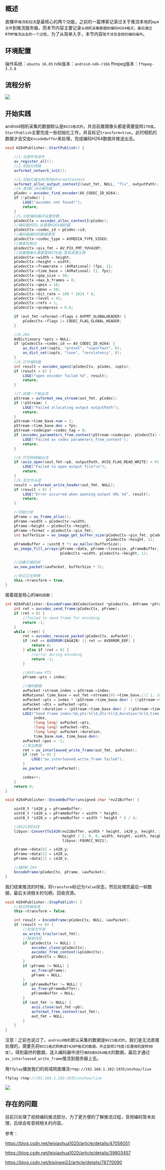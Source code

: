 ## 概述

直播中`推流和拉流`是最核心的两个功能，之前的一篇博客记录过关于推流本地的`mp4文件`到推流服务器，而本节内容主要记录`从相机采集数据到编码H264格式，最后通过RTMP推流出去的一个过程`，为了从简单入手，本节内容`暂不涉及音频的编码操作`。

## 环境配置
操作系统：`ubuntu 16.05`
ndk版本：`android-ndk-r16b`
ffmpeg版本：`ffmpeg-3.3.8`

## 流程分析

![](https://github.com/byhook/blog/blob/master/ndk/images/20181129223643609.png)

## 开始实践
android相机采集的数据默认是`NV21格式的`，并且前置摄像头都是需要旋转`270度`。`StartPublish`主要完成一些初始化工作，并且标记`transform=true`，此时相机的数据才会交由`EncodeBuffer`来处理，完成编码H264数据并推送出去。

```java
void H264Publisher::StartPublish() {

    //1.注册所有组件
    av_register_all();
    //2.初始化网络
    avformat_network_init();

    //3.初始化输出码流的AVFormatContext
    avformat_alloc_output_context2(&out_fmt, NULL, "flv", outputPath);
    //4.查找H.264编码器
    pCodec = avcodec_find_encoder(AV_CODEC_ID_H264);
    if (!pCodec) {
        LOGE("avcodec not found!");
        return;
    }
    //5.分配编码器并设置参数
    pCodecCtx = avcodec_alloc_context3(pCodec);
    //编码器的ID,这里是H264编码器
    pCodecCtx->codec_id = pCodec->id;
    //编码器编码的数据类型
    pCodecCtx->codec_type = AVMEDIA_TYPE_VIDEO;
    //像素的格式
    pCodecCtx->pix_fmt = AV_PIX_FMT_YUV420P;
    //前置摄像头需要旋转270度,宽和高要互换
    pCodecCtx->width = height;
    pCodecCtx->height = width;
    pCodecCtx->framerate = (AVRational) {fps, 1};
    pCodecCtx->time_base = (AVRational) {1, fps};
    pCodecCtx->gop_size = 50;
    pCodecCtx->max_b_frames = 0;
    pCodecCtx->qmin = 10;
    pCodecCtx->qmax = 50;
    pCodecCtx->bit_rate = 100 * 1024 * 8;
    pCodecCtx->level = 41;
    pCodecCtx->refs = 1;
    pCodecCtx->qcompress = 0.6;

    if (out_fmt->oformat->flags & AVFMT_GLOBALHEADER) {
        pCodecCtx->flags |= CODEC_FLAG_GLOBAL_HEADER;
    }

    //H.264
    AVDictionary *opts = NULL;
    if (pCodecCtx->codec_id == AV_CODEC_ID_H264) {
        av_dict_set(&opts, "preset", "superfast", 0);
        av_dict_set(&opts, "tune", "zerolatency", 0);
    }
    //6.打开编码器
    int result = avcodec_open2(pCodecCtx, pCodec, &opts);
    if (result < 0) {
        LOGE("open encoder failed %d", result);
        return;
    }

    //7.创建一个输出流
    pStream = avformat_new_stream(out_fmt, pCodec);
    if (!pStream) {
        LOGE("Failed allocating output outputPath");
        return;
    }
    pStream->time_base.num = 1;
    pStream->time_base.den = fps;
    pStream->codecpar->codec_tag = 0;
    if (avcodec_parameters_from_context(pStream->codecpar, pCodecCtx) < 0) {
        LOGE("Failed av codec parameters_from_context");
        return;
    }

    //8.打开网络输出流
    if (avio_open(&out_fmt->pb, outputPath, AVIO_FLAG_READ_WRITE) < 0) {
        LOGE("Failed to open output file!\n");
        return;
    }
    //9.写文件头部
    result = avformat_write_header(out_fmt, NULL);
    if (result < 0) {
        LOGE("Error occurred when opening output URL %d", result);
        return;
    }

    //初始化帧
    pFrame = av_frame_alloc();
    pFrame->width = pCodecCtx->width;
    pFrame->height = pCodecCtx->height;
    pFrame->format = pCodecCtx->pix_fmt;
    int bufferSize = av_image_get_buffer_size(pCodecCtx->pix_fmt, pCodecCtx->width,
                                              pCodecCtx->height, 1);
    pFrameBuffer = (uint8_t *) av_malloc(bufferSize);
    av_image_fill_arrays(pFrame->data, pFrame->linesize, pFrameBuffer, pCodecCtx->pix_fmt,
                         pCodecCtx->width, pCodecCtx->height, 1);

    //创建已编码帧
    av_new_packet(&avPacket, bufferSize * 3);

    //标记正在转换
    this->transform = true;
}
```

接着就是核心的`编码函数`：

```java
int H264Publisher::EncodeFrame(AVCodecContext *pCodecCtx, AVFrame *pFrame, AVPacket *avPacket) {
    int ret = avcodec_send_frame(pCodecCtx, pFrame);
    if (ret < 0) {
        //failed to send frame for encoding
        return -1;
    }
    while (!ret) {
        ret = avcodec_receive_packet(pCodecCtx, avPacket);
        if (ret == AVERROR(EAGAIN) || ret == AVERROR_EOF) {
            return 0;
        } else if (ret < 0) {
            //error during encoding
            return -1;
        }

        //AVFrame PTS
        pFrame->pts = index;

        //编码数据
        avPacket->stream_index = pStream->index;
        AVRational time_base = out_fmt->streams[0]->time_base;//{ 1, 1000 };
        avPacket->pts = index * (pStream->time_base.den) / ((pStream->time_base.num) * fps);
        avPacket->dts = avPacket->pts;
        avPacket->duration = (pStream->time_base.den) / ((pStream->time_base.num) * fps);
        LOGI("Send frame index:%d,pts:%lld,dts:%lld,duration:%lld,time_base:%d,%d",
             index,
             (long long) avPacket->pts,
             (long long) avPacket->dts,
             (long long) avPacket->duration,
             time_base.num, time_base.den);
        avPacket->pos = -1;
        //写出数据
        ret = av_interleaved_write_frame(out_fmt, avPacket);
        if (ret != 0) {
            LOGE("av_interleaved_write_frame failed");
        }
        av_packet_unref(avPacket);

        index++;
    }
    return 0;
}

void H264Publisher::EncodeBuffer(unsigned char *nv21Buffer) {

    uint8_t *i420_y = pFrameBuffer;
    uint8_t *i420_u = pFrameBuffer + width * height;
    uint8_t *i420_v = pFrameBuffer + width * height * 5 / 4;

    //NV21转I420
    libyuv::ConvertToI420(nv21Buffer, width * height, i420_y, height, i420_u, height / 2, i420_v,
                          height / 2, 0, 0, width, height, width, height, libyuv::kRotate270,
                          libyuv::FOURCC_NV21);

    pFrame->data[0] = i420_y;
    pFrame->data[1] = i420_u;
    pFrame->data[2] = i420_v;

    //编码H.264
    EncodeFrame(pCodecCtx, pFrame, &avPacket);
}
```

我们结束推流的时候，将`transform`标记为`false`状态，然后处理完最后一帧数据，最后关闭相关的句柄，回收资源。

```java
void H264Publisher::StopPublish() {
    //标记转换结束
    this->transform = false;

    int result = EncodeFrame(pCodecCtx, NULL, &avPacket);
    if (result >= 0) {
        //封装文件尾
        av_write_trailer(out_fmt);
        //释放内存
        if (pCodecCtx != NULL) {
            avcodec_close(pCodecCtx);
            avcodec_free_context(&pCodecCtx);
            pCodecCtx = NULL;
        }
        if (pFrame != NULL) {
            av_free(pFrame);
            pFrame = NULL;
        }
        if (pFrameBuffer != NULL) {
            av_free(pFrameBuffer);
            pFrameBuffer = NULL;
        }
        if (out_fmt != NULL) {
            avio_close(out_fmt->pb);
            avformat_free_context(out_fmt);
            out_fmt = NULL;
        }
    }
}
```

注意：之前也说过了，`android相机`默认采集的数据是`NV21格式的`，我们是无法直接处理的，需要先将`NV21格式转换成Y420P格式的数据，并且旋转270度(后置相机旋转90度)`，得到最终的数据，送入编码器中进行`编码成H264格式`的数据，最后才通过`av_interleaved_write_frame`推流到服务器上去。



用`ffplay`播放我们的局域网直播流`rtmp://192.168.1.102:1935/onzhou/live`

```java
ffplay rtmp://192.168.1.102:1935/onzhou/live
```

![](https://github.com/byhook/blog/blob/master/ndk/images/20181129222128484.png)

## 存在的问题

目前只处理了视频编码推流部分，为了更方便的了解推流过程，音频编码暂未处理，后续会有音频相关的内容。


参考：

https://blog.csdn.net/leixiaohua1020/article/details/47056051

https://blog.csdn.net/leixiaohua1020/article/details/39803457

https://blog.csdn.net/bixinwei22/article/details/78770090
